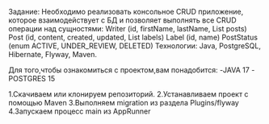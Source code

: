 Задание:
Необходимо реализовать консольное CRUD приложение, которое взаимодействует с БД и позволяет выполнять все CRUD операции над сущностями:
Writer (id, firstName, lastName, List<Post> posts)
Post (id, content, created, updated, List<Label> labels)
Label (id, name)
PostStatus (enum ACTIVE, UNDER_REVIEW, DELETED)
Технологии: Java, PostgreSQL, Hibernate, Flyway, Maven.

Для того,чтобы ознакомиться с проектом,вам понадобится:
-JAVA 17
-POSTGRES 15

1.Скачиваем или клонируем репозиторий.
2.Устанавливаем проект с помощью Maven
3.Выполняем migration из раздела Plugins/flyway
4.Запускаем процесс main из AppRunner


